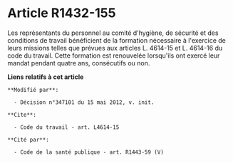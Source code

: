 # Article R1432-155

Les représentants du personnel au comité d'hygiène, de sécurité et des conditions de travail bénéficient de la formation
nécessaire à l'exercice de leurs missions telles que prévues aux articles L. 4614-15 et L. 4614-16 du code du travail. Cette
formation est renouvelée lorsqu'ils ont exercé leur mandat pendant quatre ans, consécutifs ou non.

**Liens relatifs à cet article**

	**Modifié par**:

	  - Décision n°347101 du 15 mai 2012, v. init.

	**Cite**:

	  - Code du travail - art. L4614-15

	**Cité par**:

	  - Code de la santé publique - art. R1443-59 (V)
